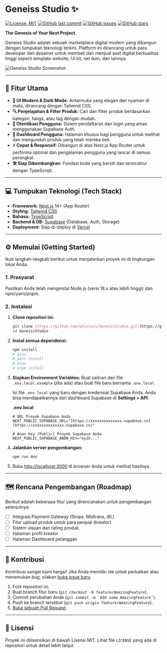 # Geneiss Studio ✨

[![License: MIT](https://img.shields.io/github/license/whisnuys/GeneissStudio)](https://github.com/whisnuys/GeneissStudio/blob/main/LICENSE)
[![GitHub last commit](https://img.shields.io/github/last-commit/whisnuys/GeneissStudio)](https://github.com/whisnuys/GeneissStudio/commits/main)
[![GitHub issues](https://img.shields.io/github/issues/whisnuys/GeneissStudio)](https://github.com/whisnuys/GeneissStudio/issues)
[![GitHub stars](https://img.shields.io/github/stars/whisnuys/GeneissStudio?style=social)](https://github.com/whisnuys/GeneissStudio/stargazers)

**The Genesis of Your Next Project.**

Geneiss Studio adalah sebuah marketplace digital modern yang dibangun dengan tumpukan teknologi terkini. Platform ini dirancang untuk para developer dan desainer untuk membeli dan menjual aset digital berkualitas tinggi seperti template website, UI kit, set ikon, dan lainnya.

![Geneiss Studio Screenshot](https://user-images.githubusercontent.com/10102/188509062-1b3c4aaa-f7f1-4363-a253-764c185a3c94.png)

---

## 🚀 Fitur Utama

-   **🎨 UI Modern & Dark Mode:** Antarmuka yang elegan dan nyaman di mata, dirancang dengan Tailwind CSS.
-   **🔍 Penjelajahan & Filter Produk:** Cari dan filter produk berdasarkan kategori, harga, atau tag dengan mudah.
-   **🔐 Otentikasi Pengguna:** Sistem pendaftaran dan login yang aman menggunakan Supabase Auth.
-   **👤 Dashboard Pengguna:** Halaman khusus bagi pengguna untuk melihat dan mengunduh produk yang telah mereka beli.
-   **⚡ Cepat & Responsif:** Dibangun di atas Next.js App Router untuk performa optimal dan pengalaman pengguna yang lancar di semua perangkat.
-   **🛠️ Siap Dikembangkan:** Fondasi kode yang bersih dan terstruktur dengan TypeScript.

---

## 💻 Tumpukan Teknologi (Tech Stack)

-   **Framework:** [Next.js](https://nextjs.org/) 14+ (App Router)
-   **Styling:** [Tailwind CSS](https://tailwindcss.com/)
-   **Bahasa:** [TypeScript](https://www.typescriptlang.org/)
-   **Backend & DB:** [Supabase](https://supabase.io/) (Database, Auth, Storage)
-   **Deployment:** Siap di-deploy di [Vercel](https://vercel.com/)

---

## ⚙️ Memulai (Getting Started)

Ikuti langkah-langkah berikut untuk menjalankan proyek ini di lingkungan lokal Anda.

### 1. Prasyarat

Pastikan Anda telah menginstal Node.js (versi 18.x atau lebih tinggi) dan npm/yarn/pnpm.

### 2. Instalasi

1.  **Clone repositori ini:**
    ```bash
    git clone [https://github.com/whisnuys/GeneissStudio.git](https://github.com/whisnuys/GeneissStudio.git)
    cd GeneissStudio
    ```

2.  **Instal semua dependensi:**
    ```bash
    npm install
    # atau
    # yarn install
    # atau
    # pnpm install
    ```

3.  **Siapkan Environment Variables:**
    Buat salinan dari file `.env.local.example` (jika ada) atau buat file baru bernama `.env.local`.
    
    Isi file `.env.local` yang baru dengan kredensial Supabase Anda. Anda bisa mendapatkannya dari dashboard Supabase di **Settings > API**.

    **.env.local**
    ```env
    # URL Proyek Supabase Anda
    NEXT_PUBLIC_SUPABASE_URL="[https://xxxxxxxxxxxxxx.supabase.co](https://xxxxxxxxxxxxxx.supabase.co)"

    # Anon Key (Public) Proyek Supabase Anda
    NEXT_PUBLIC_SUPABASE_ANON_KEY="eyJh..."
    ```

4.  **Jalankan server pengembangan:**
    ```bash
    npm run dev
    ```

5.  Buka [http://localhost:3000](http://localhost:3000) di browser Anda untuk melihat hasilnya.

---

## 🗺️ Rencana Pengembangan (Roadmap)

Berikut adalah beberapa fitur yang direncanakan untuk pengembangan selanjutnya:

-   [ ] Integrasi Payment Gateway (Stripe, Midtrans, dll.)
-   [ ] Fitur upload produk untuk para penjual (kreator).
-   [ ] Sistem ulasan dan rating produk.
-   [ ] Halaman profil kreator.
-   [ ] Halaman Dashboard pelanggan

---

## 🤝 Kontribusi

Kontribusi sangat kami hargai! Jika Anda memiliki ide untuk perbaikan atau menemukan bug, silakan [buka issue baru](https://github.com/whisnuys/GeneissStudio/issues/new/choose).

1.  Fork repositori ini.
2.  Buat branch fitur baru (`git checkout -b feature/AmazingFeature`).
3.  Commit perubahan Anda (`git commit -m 'Add some AmazingFeature'`).
4.  Push ke branch tersebut (`git push origin feature/AmazingFeature`).
5.  [Buka sebuah Pull Request](https://github.com/whisnuys/GeneissStudio/compare).

---

## 📄 Lisensi

Proyek ini dilisensikan di bawah Lisensi MIT. Lihat file `LICENSE` yang ada di repositori untuk detail lebih lanjut.
